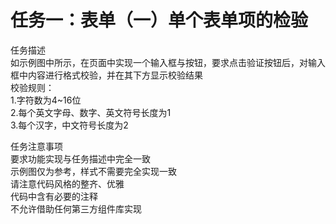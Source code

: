 # 任务一：表单（一）单个表单项的检验    

任务描述    
如示例图中所示，在页面中实现一个输入框与按钮，要求点击验证按钮后，对输入框中内容进行格式校验，并在其下方显示校验结果  
校验规则：  
1.字符数为4~16位  
2.每个英文字母、数字、英文符号长度为1  
3.每个汉字，中文符号长度为2  

任务注意事项  
要求功能实现与任务描述中完全一致  
示例图仅为参考，样式不需要完全实现一致  
请注意代码风格的整齐、优雅  
代码中含有必要的注释  
不允许借助任何第三方组件库实现  